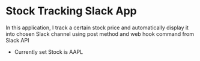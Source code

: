 # Stock Tracking Slack App

In this application, I track a certain stock price and automatically display it into chosen Slack channel using post method and web hook command from Slack API

- Currently set Stock is AAPL

